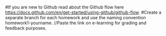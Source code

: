 #If you are new to Github read about the Github flow here https://docs.github.com/en/get-started/using-github/github-flow.
#Create a separate branch for each homework and use the naming convention homework1-yourname.
//Paste the link on e-learning for grading and feedback purposes.
